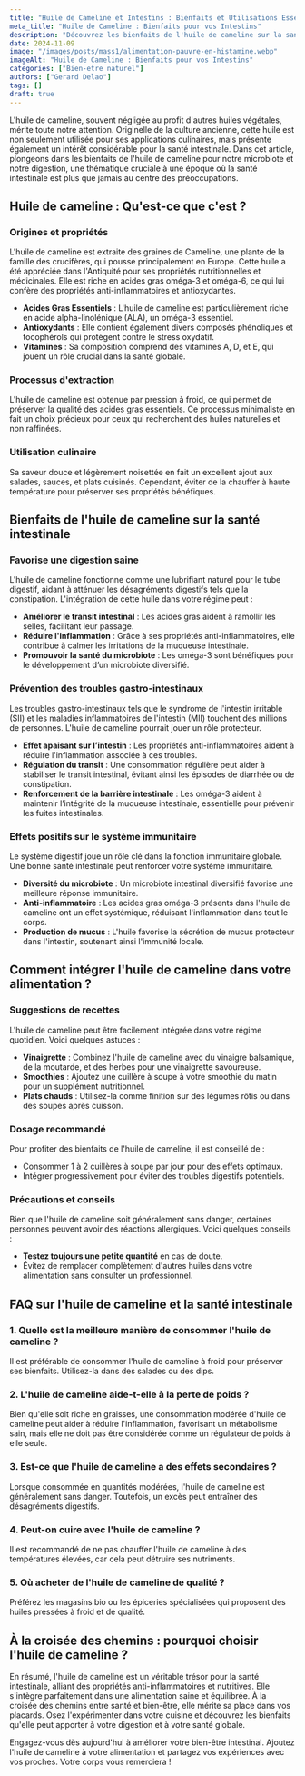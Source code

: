 ```yaml
---
title: "Huile de Cameline et Intestins : Bienfaits et Utilisations Essentielles"
meta_title: "Huile de Cameline : Bienfaits pour vos Intestins"
description: "Découvrez les bienfaits de l'huile de cameline sur la santé intestinale. Un guide complet pour une digestion améliorée et un bien-être accru."
date: 2024-11-09
image: "/images/posts/mass1/alimentation-pauvre-en-histamine.webp"
imageAlt: "Huile de Cameline : Bienfaits pour vos Intestins"
categories: ["Bien-etre naturel"]
authors: ["Gerard Delao"]
tags: []
draft: true
---
```


L'huile de cameline, souvent négligée au profit d'autres huiles végétales, mérite toute notre attention. Originelle de la culture ancienne, cette huile est non seulement utilisée pour ses applications culinaires, mais présente également un intérêt considérable pour la santé intestinale. Dans cet article, plongeons dans les bienfaits de l'huile de cameline pour notre microbiote et notre digestion, une thématique cruciale à une époque où la santé intestinale est plus que jamais au centre des préoccupations.

## Huile de cameline : Qu'est-ce que c'est ?

### Origines et propriétés

L'huile de cameline est extraite des graines de Cameline, une plante de la famille des crucifères, qui pousse principalement en Europe. Cette huile a été appréciée dans l'Antiquité pour ses propriétés nutritionnelles et médicinales. Elle est riche en acides gras oméga-3 et oméga-6, ce qui lui confère des propriétés anti-inflammatoires et antioxydantes.

- **Acides Gras Essentiels** : L'huile de cameline est particulièrement riche en acide alpha-linolénique (ALA), un oméga-3 essentiel.
- **Antioxydants** : Elle contient également divers composés phénoliques et tocophérols qui protègent contre le stress oxydatif.
- **Vitamines** : Sa composition comprend des vitamines A, D, et E, qui jouent un rôle crucial dans la santé globale.

### Processus d'extraction

L'huile de cameline est obtenue par pression à froid, ce qui permet de préserver la qualité des acides gras essentiels. Ce processus minimaliste en fait un choix précieux pour ceux qui recherchent des huiles naturelles et non raffinées.

### Utilisation culinaire

Sa saveur douce et légèrement noisettée en fait un excellent ajout aux salades, sauces, et plats cuisinés. Cependant, éviter de la chauffer à haute température pour préserver ses propriétés bénéfiques.

## Bienfaits de l'huile de cameline sur la santé intestinale

### Favorise une digestion saine

L'huile de cameline fonctionne comme une lubrifiant naturel pour le tube digestif, aidant à atténuer les désagréments digestifs tels que la constipation. L'intégration de cette huile dans votre régime peut :

- **Améliorer le transit intestinal** : Les acides gras aident à ramollir les selles, facilitant leur passage.
- **Réduire l'inflammation** : Grâce à ses propriétés anti-inflammatoires, elle contribue à calmer les irritations de la muqueuse intestinale.
- **Promouvoir la santé du microbiote** : Les oméga-3 sont bénéfiques pour le développement d’un microbiote diversifié.

### Prévention des troubles gastro-intestinaux

Les troubles gastro-intestinaux tels que le syndrome de l'intestin irritable (SII) et les maladies inflammatoires de l'intestin (MII) touchent des millions de personnes. L'huile de cameline pourrait jouer un rôle protecteur.

- **Effet apaisant sur l’intestin** : Les propriétés anti-inflammatoires aident à réduire l'inflammation associée à ces troubles.
- **Régulation du transit** : Une consommation régulière peut aider à stabiliser le transit intestinal, évitant ainsi les épisodes de diarrhée ou de constipation.
- **Renforcement de la barrière intestinale** : Les oméga-3 aident à maintenir l’intégrité de la muqueuse intestinale, essentielle pour prévenir les fuites intestinales.

### Effets positifs sur le système immunitaire

Le système digestif joue un rôle clé dans la fonction immunitaire globale. Une bonne santé intestinale peut renforcer votre système immunitaire.

- **Diversité du microbiote** : Un microbiote intestinal diversifié favorise une meilleure réponse immunitaire.
- **Anti-inflammatoire** : Les acides gras oméga-3 présents dans l'huile de cameline ont un effet systémique, réduisant l'inflammation dans tout le corps.
- **Production de mucus** : L'huile favorise la sécrétion de mucus protecteur dans l'intestin, soutenant ainsi l'immunité locale.

## Comment intégrer l'huile de cameline dans votre alimentation ?

### Suggestions de recettes

L'huile de cameline peut être facilement intégrée dans votre régime quotidien. Voici quelques astuces :

- **Vinaigrette** : Combinez l'huile de cameline avec du vinaigre balsamique, de la moutarde, et des herbes pour une vinaigrette savoureuse.
- **Smoothies** : Ajoutez une cuillère à soupe à votre smoothie du matin pour un supplément nutritionnel.
- **Plats chauds** : Utilisez-la comme finition sur des légumes rôtis ou dans des soupes après cuisson.

### Dosage recommandé

Pour profiter des bienfaits de l'huile de cameline, il est conseillé de :

- Consommer 1 à 2 cuillères à soupe par jour pour des effets optimaux.
- Intégrer progressivement pour éviter des troubles digestifs potentiels.

### Précautions et conseils

Bien que l'huile de cameline soit généralement sans danger, certaines personnes peuvent avoir des réactions allergiques. Voici quelques conseils :

- **Testez toujours une petite quantité** en cas de doute.
- Évitez de remplacer complètement d'autres huiles dans votre alimentation sans consulter un professionnel.

## FAQ sur l'huile de cameline et la santé intestinale

### 1. Quelle est la meilleure manière de consommer l'huile de cameline ?

Il est préférable de consommer l'huile de cameline à froid pour préserver ses bienfaits. Utilisez-la dans des salades ou des dips.

### 2. L'huile de cameline aide-t-elle à la perte de poids ?

Bien qu'elle soit riche en graisses, une consommation modérée d'huile de cameline peut aider à réduire l'inflammation, favorisant un métabolisme sain, mais elle ne doit pas être considérée comme un régulateur de poids à elle seule.

### 3. Est-ce que l'huile de cameline a des effets secondaires ?

Lorsque consommée en quantités modérées, l'huile de cameline est généralement sans danger. Toutefois, un excès peut entraîner des désagréments digestifs.

### 4. Peut-on cuire avec l'huile de cameline ?

Il est recommandé de ne pas chauffer l'huile de cameline à des températures élevées, car cela peut détruire ses nutriments.

### 5. Où acheter de l'huile de cameline de qualité ?

Préférez les magasins bio ou les épiceries spécialisées qui proposent des huiles pressées à froid et de qualité.

## À la croisée des chemins : pourquoi choisir l'huile de cameline ?

En résumé, l'huile de cameline est un véritable trésor pour la santé intestinale, alliant des propriétés anti-inflammatoires et nutritives. Elle s'intègre parfaitement dans une alimentation saine et équilibrée. À la croisée des chemins entre santé et bien-être, elle mérite sa place dans vos placards. Osez l'expérimenter dans votre cuisine et découvrez les bienfaits qu'elle peut apporter à votre digestion et à votre santé globale.

Engagez-vous dès aujourd'hui à améliorer votre bien-être intestinal. Ajoutez l'huile de cameline à votre alimentation et partagez vos expériences avec vos proches. Votre corps vous remerciera !

